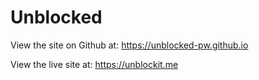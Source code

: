 # Unblocked

View the site on Github at: https://unblocked-pw.github.io

View the live site at: https://unblockit.me
